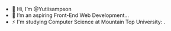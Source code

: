 - 👋 Hi, I’m @Yutiisampson
- 🌱 I’m an aspiring Front-End Web Development...
- ⚡ I'm studying Computer Science at Mountain Top University: .

<!---
Yutiisampson/Yutiisampson is a ✨ special ✨ repository because its `README.md` (this file) appears on your GitHub profile.
You can click the Preview link to take a look at your changes.
--->
